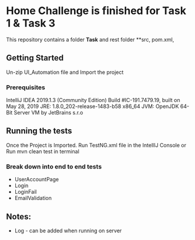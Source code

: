 # Home Challenge is finished for Task 1 & Task 3

This repository contains a folder **Task** and rest folder **src, pom.xml, 

## Getting Started

Un-zip UI_Automation file and Import the project

### Prerequisites

IntelliJ IDEA 2019.1.3 (Community Edition)
Build #IC-191.7479.19, built on May 28, 2019
JRE: 1.8.0_202-release-1483-b58 x86_64
JVM: OpenJDK 64-Bit Server VM by JetBrains s.r.o

## Running the tests

Once the Project is Imported. Run TestNG.xml file in the IntellIJ Console or Run mvn clean test in terminal

### Break down into end to end tests

* UserAccountPage
* Login
* LoginFail
* EmailValidation 

## Notes:

* Log - can be added when running on server
 
